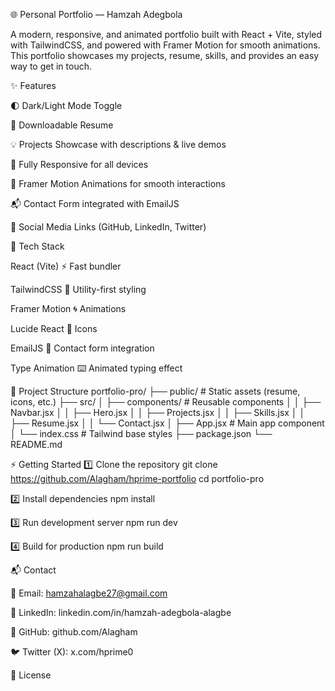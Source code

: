 🌐 Personal Portfolio — Hamzah Adegbola

A modern, responsive, and animated portfolio built with React + Vite, styled with TailwindCSS, and powered with Framer Motion for smooth animations.
This portfolio showcases my projects, resume, skills, and provides an easy way to get in touch.

✨ Features

🌓 Dark/Light Mode Toggle

📄 Downloadable Resume

💡 Projects Showcase with descriptions & live demos

📱 Fully Responsive for all devices

🎨 Framer Motion Animations for smooth interactions

📬 Contact Form integrated with EmailJS

🔗 Social Media Links (GitHub, LinkedIn, Twitter)

🚀 Tech Stack

React (Vite) ⚡ Fast bundler

TailwindCSS 🎨 Utility-first styling

Framer Motion 🌀 Animations

Lucide React 🎯 Icons

EmailJS 📧 Contact form integration

Type Animation ⌨️ Animated typing effect

📂 Project Structure
portfolio-pro/
├── public/               # Static assets (resume, icons, etc.)
├── src/
│   ├── components/       # Reusable components
│   │   ├── Navbar.jsx
│   │   ├── Hero.jsx
│   │   ├── Projects.jsx
│   │   ├── Skills.jsx
│   │   ├── Resume.jsx
│   │   └── Contact.jsx
│   ├── App.jsx           # Main app component
│   └── index.css         # Tailwind base styles
├── package.json
└── README.md


⚡ Getting Started
1️⃣ Clone the repository
git clone https://github.com/Alagham/hprime-portfolio
cd portfolio-pro

2️⃣ Install dependencies
npm install

3️⃣ Run development server
npm run dev

4️⃣ Build for production
npm run build

📬 Contact

📧 Email: hamzahalagbe27@gmail.com

💼 LinkedIn: linkedin.com/in/hamzah-adegbola-alagbe

🐙 GitHub: github.com/Alagham

🐦 Twitter (X): x.com/hprime0

📝 License

